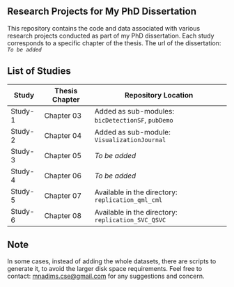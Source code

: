 ## Research Projects for My PhD Dissertation

This repository contains the code and data associated with various research projects conducted as part of my PhD dissertation. Each study corresponds to a specific chapter of the thesis. The url of the dissertation: *`To be added`* 

## List of Studies

| Study | Thesis Chapter | Repository Location |
|-------|----------------|---------------------|
| Study-1 | Chapter 03 | Added as sub-modules: `bicDetectionSF`, `pubDemo` |
| Study-2 | Chapter 04 | Added as sub-module: `VisualizationJournal` |
| Study-3 | Chapter 05 | *To be added* |
| Study-4 | Chapter 06 | *To be added* |
| Study-5 | Chapter 07 | Available in the directory: `replication_qml_cml` |
| Study-6 | Chapter 08 | Available in the directory: `replication_SVC_QSVC` |

## Note
In some cases, instead of adding the whole datasets, there are scripts to generate it, to avoid the larger disk space requirements. Feel free to contact: mnadims.cse@gmail.com for any suggestions and concern. 
